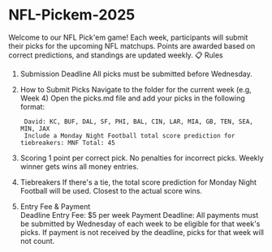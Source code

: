 # NFL-Pickem-2025
Welcome to our NFL Pick'em game! Each week, participants will submit their picks for the upcoming NFL matchups. Points are awarded based on correct predictions, and standings are updated weekly.
      📋 Rules
      
1. Submission Deadline
   All picks must be submitted before Wednesday.
    	
2. How to Submit Picks Navigate to the folder for the current week (e.g, Week 4)
        Open the picks.md file and add your picks in the following format:
   
        David: KC, BUF, DAL, SF, PHI, BAL, CIN, LAR, MIA, GB, TEN, SEA, MIN, JAX
        Include a Monday Night Football total score prediction for tiebreakers: MNF Total: 45
    	
3. Scoring
        1 point per correct pick.
    	  No penalties for incorrect picks.
    	  Weekly winner gets wins all money entries.
4. Tiebreakers
        If there's a tie, the total score prediction for Monday Night Football will be used.
        Closest to the actual score wins.
   
5. Entry Fee & Payment   
        Deadline Entry Fee: $5 per week 
        Payment Deadline: All payments must be submitted by Wednesday of each week to be eligible for that week's picks.
        If payment is not received by the deadline, picks for that week will not count.
